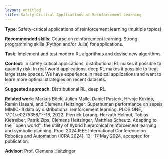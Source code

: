 ```yaml
---
layout: entitled
title: Safety-Critical Applications of Reinforcement Learning
---
```


**Type**: Safety-critical applications of reinforcement learning (multiple topics)

**Recommended skills**: Course on reinforcement learning.  Strong programming skills (Python and/or Julia) for applications.

**Task**: Implement and test modern RL algorithms and devise new algorithms.

**Context**: In safety critical applications, distributional RL makes it possible to quantify risk.  In real-world applications, deep RL makes it possible to treat large state spaces.  We have experience in medical applications and want to learn more optimal strategies on recent datasets.

**Suggested approach**: Distributional RL, deep RL.

**Related work**:
Markus Böck, Julien Malle, Daniel Pasterk, Hrvoje Kukina, Ramin Hasani, and Clemens Heitzinger. Superhuman performance on sepsis MIMIC-III data by distributional reinforcement learning. PLOS ONE, 17(11):e0275358/1--18, 2022.
Pierrick Lorang, Horvath Helmut, Tobias Kietreiber, Patrik Zips, Clemens Heitzinger, Matthias Scheutz. Adapting to the ``open world'': the utility of hybrid hierarchical reinforcement learning and symbolic planning. Proc. 2024 IEEE International Conference on Robotics and Automation (ICRA 2024), 13--17 May 2024, accepted for publication.

**Advisor**: Prof. Clemens Heitzinger